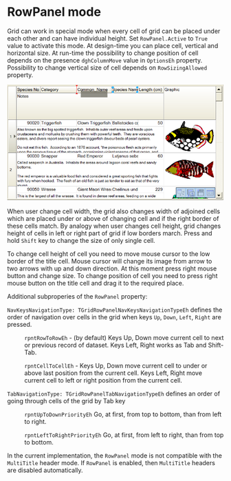 # RowPanel mode


Grid can work in special mode when every cell of grid can be placed under each other and can have individual height. Set `RowPanel.Active` to `True` value to activate this mode. At design-time you can place cell, vertical and horizontal size. At run-time the possibility to change position of cell depends on the presence `dghColumnMove` value in `OptionsEh` property. Possibility to change vertical size of cell depends on `RowSizingAllowed` property.

![](../../images/clip0014.png)


When user change cell width, the grid also changes width of adjoined cells which are placed under or above of changing cell and if the right border of these cells match. By analogy when user changes cell height, grid changes height of cells in left or right part of grid if low borders march. Press and hold `Shift` key to change the size of only single cell.

To change cell height of cell you need to move mouse cursor to the low border of the title cell. Mouse cursor will change its image from arrow to two arrows with up and down direction. At this moment press right mouse button and change size.
To change position of cell you need to press right mouse button on the title cell and drag it to the required place.

Additional subproperies of the `RowPanel` property:

 `NavKeysNavigationType: TGridRowPanelNavKeysNavigationTypeEh` defines the order of navigation over cells in the grid when keys `Up`, `Down`, `Left`, `Right` are pressed.
 <dd>

 `rpntRowToRowEh` - (by default) Keys Up, Down move current cell to next or previous record of dataset. Keys Left, Right works as Tab and Shift-Tab.

 `rpntCellToCellEh` -	Keys Up, Down move current cell to under or above last position from the current cell. Keys Left, Right move current cell to left or right position from the current cell.
</dd>
 
 `TabNavigationType: TGridRowPanelTabNavigationTypeEh` defines an order of going through cells of the grid by Tab key

 <dd>

`rpntUpToDownPriorityEh` Go, at first, from top to bottom, than from left to right.

`rpntLeftToRightPriorityEh` Go, at first, from left to right, than from top to bottom.

</dd>

In the current implementation, the `RowPanel` mode is not compatible with the `MultiTitle` header mode.
If `RowPanel` is enabled, then `MultiTitle` headers are disabled automatically.

